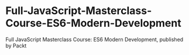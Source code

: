 # Full-JavaScript-Masterclass-Course-ES6-Modern-Development
Full JavaScript Masterclass Course: ES6 Modern Development, published by Packt
